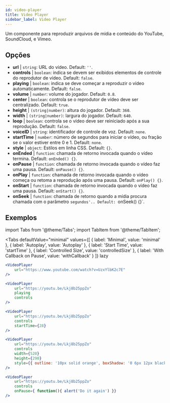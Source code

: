 ```yaml
---
id: video-player
title: Video Player
sidebar_label: Video Player
---
```


Um componente para reproduzir arquivos de mídia e conteúdo do YouTube, SoundCloud, e Vimeo.

## Opções

* __url__ | `string`: URL do vídeo. Default: `''`.
* __controls__ | `boolean`: indica se devem ser exibidos elementos de controle do reprodutor de vídeo. Default: `false`.
* __playing__ | `boolean`: indica se deve começar a reproduzir o vídeo automaticamente. Default: `false`.
* __volume__ | `number`: volume do jogador. Default: `0.8`.
* __center__ | `boolean`: controla se o reprodutor de vídeo deve ser centralizado. Default: `true`.
* __height__ | `(string|number)`: altura do jogador. Default: `360`.
* __width__ | `(string|number)`: largura do jogador. Default: `640`.
* __loop__ | `boolean`: controla se o vídeo deve ser reiniciado após a sua reprodução. Default: `false`.
* __voiceID__ | `string`: identificador de controle de voz. Default: `none`.
* __startTime__ | `number`: número de segundos para iniciar o vídeo, ou fração se o valor estiver entre 0 e 1. Default: `none`.
* __style__ | `object`: Estilos em linha CSS. Default: `{}`.
* __onEnded__ | `function`: chamada de retorno invocada quando o vídeo termina. Default: `onEnded() {}`.
* __onPause__ | `function`: chamada de retorno invocada quando o vídeo faz uma pausa. Default: `onPause() {}`.
* __onPlay__ | `function`: chamada de retorno invocada quando o vídeo começa ou retoma a reprodução após uma pausa. Default: `onPlay() {}`.
* __onStart__ | `function`: chamada de retorno invocada quando o vídeo faz uma pausa. Default: `onStart() {}`.
* __onSeek__ | `function`: chamada de retorno quando a mídia procura chamada com o parâmetro `segundos'.. Default: `onSeek() {}`.


## Exemplos

import Tabs from '@theme/Tabs';
import TabItem from '@theme/TabItem';

<Tabs
    defaultValue="minimal"
    values={[
        { label: 'Minimal', value: 'minimal' },
        { label: 'Autoplay', value: 'Autoplay' },
        { label: 'Start Time', value: 'startTime' },
        { label: 'Controlled Size', value: 'controlledSize' },
        { label: 'With Callback on Pause', value: 'withCallback' }
    ]}
    lazy
>
<TabItem value="minimal">

```jsx live
<VideoPlayer
    url="https://www.youtube.com/watch?v=UzxYlbK2c7E"
/>
```

</TabItem>

<TabItem value="withStyle">

```jsx live
<VideoPlayer
    url="https://youtu.be/Lkj8b25ppZo"
    playing
    controls
/>
```
</TabItem>

<TabItem value="startTime">

```jsx live
<VideoPlayer
    url="https://youtu.be/Lkj8b25ppZo"
    controls
    startTime={28}
/>
```
</TabItem>


<TabItem value="controlledSize">

```jsx live
<VideoPlayer
    url="https://youtu.be/Lkj8b25ppZo"
    controls
    width={520}
    height={290}
    style={{ outline: '10px solid orange', boxShadow: '0 6px 12px black'}}
/>
```
</TabItem>


<TabItem value="withCallback">

```jsx live
<VideoPlayer
    url="https://youtu.be/Lkj8b25ppZo"
    controls
    onPause={ function(){ alert('Do it again') }}
/>
```
</TabItem>

</Tabs>



